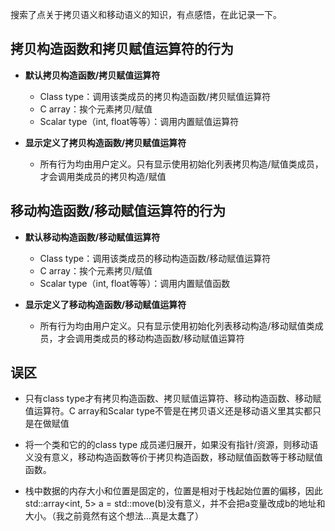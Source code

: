搜索了点关于拷贝语义和移动语义的知识，有点感悟，在此记录一下。

## 拷贝构造函数和拷贝赋值运算符的行为

* **默认拷贝构造函数/拷贝赋值运算符**
  * Class type：调用该类成员的拷贝构造函数/拷贝赋值运算符
  * C array：挨个元素拷贝/赋值
  * Scalar type（int, float等等）：调用内置赋值运算符

* **显示定义了拷贝构造函数/拷贝赋值运算符**
  * 所有行为均由用户定义。只有显示使用初始化列表拷贝构造/赋值类成员，才会调用类成员的拷贝构造/赋值
  

## 移动构造函数/移动赋值运算符的行为

* **默认移动构造函数/移动赋值运算符**
  * Class type：调用该类成员的移动构造函数/移动赋值运算符
  * C array：挨个元素拷贝/赋值
  * Scalar type（int, float等等）：调用内置赋值函数

* **显示定义了移动构造函数/移动赋值运算符**
  * 所有行为均由用户定义。只有显示使用初始化列表移动构造/移动赋值类成员，才会调用类成员的移动构造函数/移动赋值运算符
  

## 误区

* 只有class type才有拷贝构造函数、拷贝赋值运算符、移动构造函数、移动赋值运算符。C array和Scalar type不管是在拷贝语义还是移动语义里其实都只是在做赋值

* 将一个类和它的的class type 成员递归展开，如果没有指针/资源，则移动语义没有意义，移动构造函数等价于拷贝构造函数，移动赋值函数等于移动赋值函数。

* 栈中数据的内存大小和位置是固定的，位置是相对于栈起始位置的偏移，因此 std::array<int, 5> a = std::move(b)没有意义，并不会把a变量改成b的地址和大小。（我之前竟然有这个想法...真是太蠢了）
